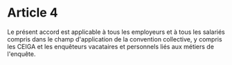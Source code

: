 # Article 4

  
Le présent accord est applicable à tous les employeurs et à tous les salariés compris dans le champ d'application de la convention collective, y compris les CEIGA et les enquêteurs vacataires et personnels liés aux métiers de l'enquête.

